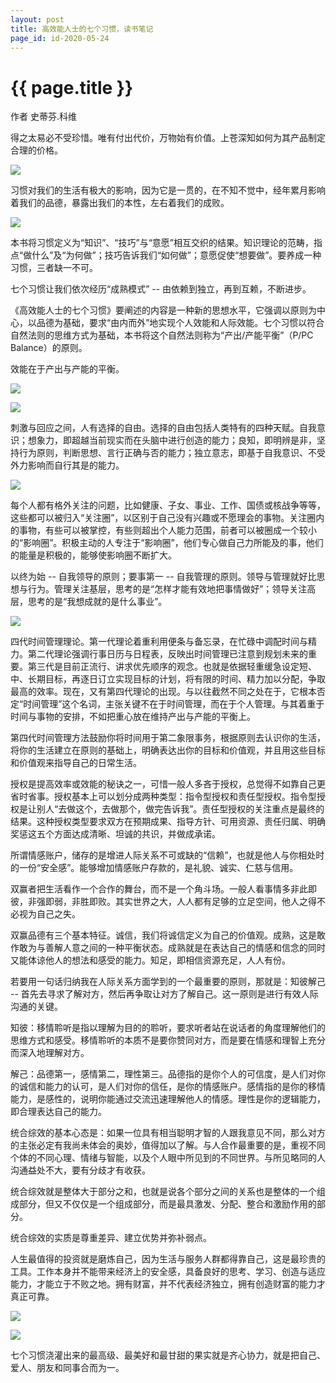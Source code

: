 ```yaml
---
layout: post
title: 高效能人士的七个习惯，读书笔记
page_id: id-2020-05-24
---
```


<h1 class="title">{{ page.title }}</h1>

作者 史蒂芬.科维

得之太易必不受珍惜。唯有付出代价，万物始有价值。上苍深知如何为其产品制定合理的价格。

<!-- more -->

<!-- <p class="post-image">
  <img src="/resources/figures/2020-05-24-七个习惯模型.jpeg" alt="七个习惯模型" width="60%">
</p> -->

![](/images/2020-05-24-七个习惯模型.jpeg)

习惯对我们的生活有极大的影响，因为它是一贯的，在不知不觉中，经年累月影响着我们的品德，暴露出我们的本性，左右着我们的成败。

<!-- <p class="post-image">
  <img src="/resources/figures/2020-05-24-高效能的习惯（内在原则及行为方式）.jpeg" alt="高效能的习惯（内在原则及行为方式）" width="40%">
</p> -->

![](/images/2020-05-24-高效能的习惯（内在原则及行为方式）.jpeg)

本书将习惯定义为“知识”、“技巧”与“意愿”相互交织的结果。知识理论的范畴，指点“做什么”及“为何做”；技巧告诉我们“如何做”；意愿促使“想要做”。要养成一种习惯，三者缺一不可。

七个习惯让我们依次经历“成熟模式” -- 由依赖到独立，再到互赖，不断进步。

《高效能人士的七个习惯》要阐述的内容是一种新的思想水平，它强调以原则为中心，以品德为基础，要求“由内而外”地实现个人效能和人际效能。七个习惯以符合自然法则的思维方式为基础，本书将这个自然法则称为“产出/产能平衡”（P/PC Balance）的原则。

效能在于产出与产能的平衡。

<!-- <p class="post-image">
  <img src="/resources/figures/2020-05-24-消极被动模式.jpeg" alt="消极被动模式" width="50%">
</p> -->

![](/images/2020-05-24-消极被动模式.jpeg)

<!-- <p class="post-image">
  <img src="/resources/figures/2020-05-24-积极主动模式.jpeg" alt="积极主动模式" width="50%">
</p> -->

![](/images/2020-05-24-积极主动模式.jpeg)

刺激与回应之间，人有选择的自由。选择的自由包括人类特有的四种天赋。自我意识；想象力，即超越当前现实而在头脑中进行创造的能力；良知，即明辨是非，坚持行为原则，判断思想、言行正确与否的能力；独立意志，即基于自我意识、不受外力影响而自行其是的能力。

<!-- <p class="post-image">
  <img src="/resources/figures/2020-05-24-关注圈与影响圈.jpeg" alt="关注圈与影响圈" width="50%">
</p> -->

![](/images/2020-05-24-关注圈与影响圈.jpeg)

每个人都有格外关注的问题，比如健康、子女、事业、工作、国债或核战争等等，这些都可以被归入“关注圈”，以区别于自己没有兴趣或不愿理会的事物。关注圈内的事物，有些可以被掌控，有些则超出个人能力范围，前者可以被圈成一个较小的“影响圈”。积极主动的人专注于“影响圈”，他们专心做自己力所能及的事，他们的能量是积极的，能够使影响圈不断扩大。

以终为始 -- 自我领导的原则；要事第一 -- 自我管理的原则。领导与管理就好比思想与行为。管理关注基层，思考的是“怎样才能有效地把事情做好”；领导关注高层，思考的是“我想成就的是什么事业”。

<!-- <p class="post-image">
  <img src="/resources/figures/2020-05-24-时间管理矩阵.jpeg" alt="时间管理矩阵" width="60%">
</p> -->

![](/images/2020-05-24-时间管理矩阵.jpeg)

四代时间管理理论。第一代理论着重利用便条与备忘录，在忙碌中调配时间与精力。第二代理论强调行事日历与日程表，反映出时间管理已注意到规划未来的重要。第三代是目前正流行、讲求优先顺序的观念。也就是依据轻重缓急设定短、中、长期目标，再逐日订立实现目标的计划，将有限的时间、精力加以分配，争取最高的效率。现在，又有第四代理论的出现。与以往截然不同之处在于，它根本否定“时间管理”这个名词，主张关键不在于时间管理，而在于个人管理。与其着重于时间与事物的安排，不如把重心放在维持产出与产能的平衡上。

第四代时间管理方法鼓励你将时间用于第二象限事务，根据原则去认识你的生活，将你的生活建立在原则的基础上，明确表达出你的目标和价值观，并且用这些目标和价值观来指导自己的日常生活。

授权是提高效率或效能的秘诀之一，可惜一般人多吝于授权，总觉得不如靠自己更省时省事。授权基本上可以划分成两种类型：指令型授权和责任型授权。指令型授权是让别人“去做这个，去做那个，做完告诉我”。责任型授权的关注重点是最终的结果。这种授权类型要求双方在预期成果、指导方针、可用资源、责任归属、明确奖惩这五个方面达成清晰、坦诚的共识，并做成承诺。

所谓情感账户，储存的是增进人际关系不可或缺的“信赖”，也就是他人与你相处时的一份“安全感”。能够增加情感账户存款的，是礼貌、诚实、仁慈与信用。

双赢者把生活看作一个合作的舞台，而不是一个角斗场。一般人看事情多非此即彼，非强即弱，非胜即败。其实世界之大，人人都有足够的立足空间，他人之得不必视为自己之失。

双赢品德有三个基本特征。诚信，我们将诚信定义为自己的价值观。成熟，这是敢作敢为与善解人意之间的一种平衡状态。成熟就是在表达自己的情感和信念的同时又能体谅他人的想法和感受的能力。知足，即相信资源充足，人人有份。

若要用一句话归纳我在人际关系方面学到的一个最重要的原则，那就是：知彼解己 -- 首先去寻求了解对方，然后再争取让对方了解自己。这一原则是进行有效人际沟通的关键。

知彼：移情聆听是指以理解为目的的聆听，要求听者站在说话者的角度理解他们的思维方式和感受。移情聆听的本质不是要你赞同对方，而是要在情感和理智上充分而深入地理解对方。

解己：品德第一，感情第二，理性第三。品德指的是你个人的可信度，是人们对你的诚信和能力的认可，是人们对你的信任，是你的情感账户。感情指的是你的移情能力，是感性的，说明你能通过交流迅速理解他人的情感。理性是你的逻辑能力，即合理表达自己的能力。

统合综效的基本心态是：如果一位具有相当聪明才智的人跟我意见不同，那么对方的主张必定有我尚未体会的奥妙，值得加以了解。与人合作最重要的是，重视不同个体的不同心理、情绪与智能，以及个人眼中所见到的不同世界。与所见略同的人沟通益处不大，要有分歧才有收获。

统合综效就是整体大于部分之和，也就是说各个部分之间的关系也是整体的一个组成部分，但又不仅仅是一个组成部分，而是最具激发、分配、整合和激励作用的部分。

统合综效的实质是尊重差异、建立优势并弥补弱点。

人生最值得的投资就是磨炼自己，因为生活与服务人群都得靠自己，这是最珍贵的工具。工作本身并不能带来经济上的安全感，具备良好的思考、学习、创造与适应能力，才能立于不败之地。拥有财富，并不代表经济独立，拥有创造财富的能力才真正可靠。

<!-- <p class="post-image">
  <img src="/resources/figures/2020-05-24-从四个层面磨炼自己.jpeg" alt="从四个层面磨炼自己" width="50%">
</p> -->

![](/images/2020-05-24-从四个层面磨炼自己.jpeg)

<!-- <p class="post-image">
  <img src="/resources/figures/2020-05-24-螺旋式上升.jpeg" alt="螺旋式上升" width="60%">
</p> -->

![](/images/2020-05-24-螺旋式上升.jpeg)

七个习惯浇灌出来的最高级、最美好和最甘甜的果实就是齐心协力，就是把自己、爱人、朋友和同事合而为一。
